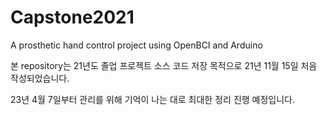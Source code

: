 # Capstone2021
A prosthetic hand control project using OpenBCI and Arduino

본 repository는 21년도 졸업 프로젝트 소스 코드 저장 목적으로 21년 11월 15일 처음 작성되었습니다.

23년 4월 7일부터 관리를 위해 기억이 나는 대로 최대한 정리 진행 예정입니다.
